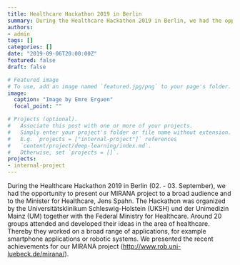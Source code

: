 ```yaml
---
title: Healthcare Hackathon 2019 in Berlin
summary: During the Healthcare Hackathon 2019 in Berlin, we had the opportunity to present our MIRANA project to a broad audience.
authors:
- admin
tags: []
categories: []
date: "2019-09-06T20:00:00Z"
featured: false
draft: false

# Featured image
# To use, add an image named `featured.jpg/png` to your page's folder.
image:
  caption: "Image by Emre Erguen"
  focal_point: ""

# Projects (optional).
#   Associate this post with one or more of your projects.
#   Simply enter your project's folder or file name without extension.
#   E.g. `projects = ["internal-project"]` references
#   `content/project/deep-learning/index.md`.
#   Otherwise, set `projects = []`.
projects:
- internal-project
---
```


During the Healthcare Hackathon 2019 in Berlin (02. - 03. September), we had the opportunity to present our MIRANA project to a broad audience and to the Minister for Healthcare, Jens Spahn. The Hackathon was organized by the Universitätsklinikum Schleswig-Holstein (UKSH) und der Unimedizin Mainz (UM) together with the Federal Ministry for Healthcare. Around 20 groups attended and developed their ideas in the area of healthcare. Thereby they worked on a broad range of applications, for example smartphone applications or robotic systems. We presented the recent achievements for our MIRANA project (http://www.rob.uni-luebeck.de/mirana/).
